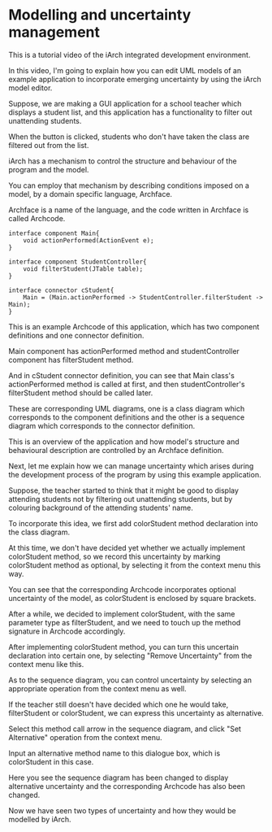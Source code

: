 # Modelling and uncertainty management

<!-- BEGIN common section -->
<!-- Video: show the IDE entire view -->
This is a tutorial video of the iArch integrated development environment.

In this video, I'm going to explain how you can edit UML models of an example application to incorporate emerging uncertainty by using the iArch model editor.

<!-- [[00:**]] -->
<!-- Video: show the tutorial app in video -->
<!-- Caption Lv1: a demo of the tutorial app -->
Suppose, we are making a GUI application for a school teacher which displays a student list, and this application has a functionality to filter out unattending students.

<!-- [[00:**]] -->
<!-- Caption Lv3: a behaviour of the app -->
When the button is clicked, students who don't have taken the class are filtered out from the list.

<!-- [[00:32]] -->
<!-- Video: show the IDE entire view -->
iArch has a mechanism to control the structure and behaviour of the program and the model.

You can employ that mechanism by describing conditions imposed on a model, by a domain specific language, Archface.

Archface is a name of the language, and the code written in Archface is called Archcode.

<!-- [[00:57]] -->
<!-- Video: show the Archcode -->

```
interface component Main{
	void actionPerformed(ActionEvent e);
}

interface component StudentController{
	void filterStudent(JTable table);
}

interface connector cStudent{
	Main = (Main.actionPerformed -> StudentController.filterStudent -> Main);
}
```

<!-- Caption Lv1: an example Archcode of this app -->
This is an example Archcode of this application, which has two component definitions and one connector definition.

Main component has actionPerformed method and studentController component has filterStudent method.

And in cStudent connector definition, you can see that Main class's actionPerformed method is called at first, and then studentController's filterStudent method should be called later.

<!-- END common section -->

<!-- [[0*:**]] -->
<!-- Caption Lv1: how to manage uncertainty  -->
These are corresponding UML diagrams, one is a class diagram which corresponds to the component definitions and the other is a sequence diagram which corresponds to the connector definition.

This is an overview of the application and how model's structure and behavioural description are controlled by an Archface definition.

Next, let me explain how we can manage uncertainty which arises during the development process of the program by using this example application.

<!-- [[0*:**]] -->
<!-- Caption Lv3: filtering out unattending students -->
Suppose, the teacher started to think that it might be good to display attending students not by filtering out unattending students, but by colouring background of the attending students' name.
<!-- [[0*:**]] -->
<!-- Caption Lv3: colouring background of the attending students' name -->

<!-- [[01:54]] -->
<!-- Caption Lv3: Add colorStudent method declaration into the class diagram.  -->
To incorporate this idea, we first add colorStudent method declaration into the class diagram.

<!-- [[0*:**]] -->
<!-- Caption Lv3: Record an uncertainty  -->
At this time, we don't have decided yet whether we actually implement colorStudent method, so we record this uncertainty by marking colorStudent method as optional, by selecting it from the context menu this way.

You can see that the corresponding Archcode incorporates optional uncertainty of the model, as colorStudent is enclosed by square brackets.

After a while, we decided to implement colorStudent, with the same parameter type as filterStudent, and we need to touch up the method signature in Archcode accordingly.

<!-- [[0*:**]] -->
<!-- Caption Lv3: Remove an uncertainty -->
After implementing colorStudent method, you can turn this uncertain declaration into certain one, by selecting "Remove Uncertainty" from the context menu like this.

As to the sequence diagram, you can control uncertainty by selecting an appropriate operation from the context menu as well.

If the teacher still doesn't have decided which one he would take, filterStudent or colorStudent, we can express this uncertainty as alternative.

<!-- [[0*:**]] -->
<!-- Caption Lv3: Set an alternative uncertainty -->
Select this method call arrow in the sequence diagram, and click "Set Alternative" operation from the context menu.

Input an alternative method name to this dialogue box, which is colorStudent in this case.

Here you see the sequence diagram has been changed to display alternative uncertainty and the corresponding Archcode has also been changed.

Now we have seen two types of uncertainty and how they would be modelled by iArch.

